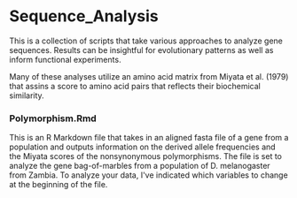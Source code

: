 # Sequence_Analysis
This is a collection of scripts that take various approaches to analyze gene sequences. Results can be insightful for evolutionary patterns as well as inform functional experiments.

Many of these analyses utilize an amino acid matrix from Miyata et al. (1979) that assins a score to amino acid pairs that reflects their biochemical similarity. 

### Polymorphism.Rmd 
This is an R Markdown file that takes in an aligned fasta file of a gene from a population and outputs information on the derived allele frequencies and the Miyata scores of the nonsynonymous polymorphisms. The file is set to analyze the gene bag-of-marbles from a population of D. melanogaster from Zambia. To analyze your data, I've indicated which variables to change at the beginning of the file. 
